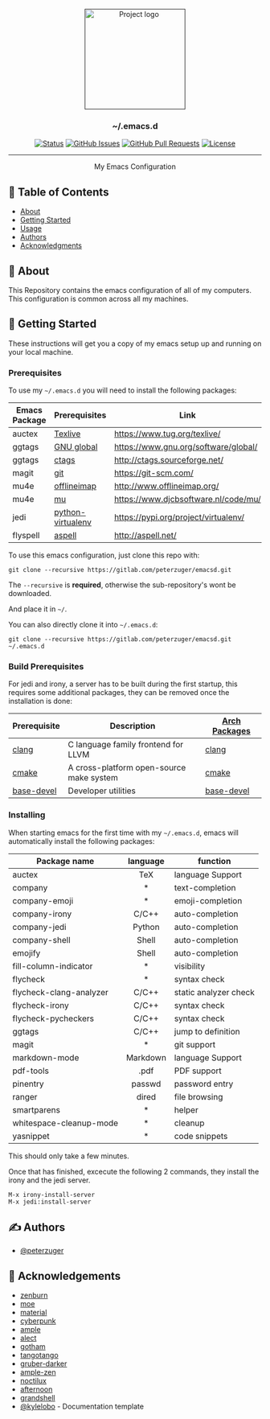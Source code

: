 <p align="center">
  <a href="" rel="noopener">
 <img width=200px height=200px src="https://www.gnu.org/software/emacs/images/emacs.png" alt="Project logo"></a>
</p>

<h3 align="center">~/.emacs.d</h3>

<div align="center">

  [![Status](https://img.shields.io/badge/status-active-success.svg)]()
  [![GitHub Issues](https://img.shields.io/github/issues/peterzuger/dotfiles.svg)](https://github.com/kylelobo/The-Documentation-Compendium/issues)
  [![GitHub Pull Requests](https://img.shields.io/github/issues-pr/peterzuger/dotfiles.svg)](https://github.com/kylelobo/The-Documentation-Compendium/pulls)
  [![License](https://img.shields.io/badge/license-MIT-blue.svg)](/LICENSE)

</div>

---

<p align="center"> My Emacs Configuration
    <br>
</p>

## 📝 Table of Contents
- [About](#about)
- [Getting Started](#getting_started)
- [Usage](#usage)
- [Authors](#authors)
- [Acknowledgments](#acknowledgement)

## 🧐 About <a name = "about"></a>
This Repository contains the emacs configuration of all of my computers.
This configuration is common across all my machines.

## 🏁 Getting Started <a name = "getting_started"></a>
These instructions will get you a copy of my emacs setup up and running on your local machine.

### Prerequisites
To use my ```~/.emacs.d``` you will need to install the following packages:

| Emacs Package | Prerequisites                                                                        | Link                                 |
|---------------|--------------------------------------------------------------------------------------|--------------------------------------|
| auctex        | [Texlive](https://www.archlinux.org/groups/x86_64/texlive-most/)                     | https://www.tug.org/texlive/         |
| ggtags        | [GNU global](https://aur.archlinux.org/packages/global/)                             | https://www.gnu.org/software/global/ |
| ggtags        | [ctags](https://www.archlinux.org/packages/extra/x86_64/ctags/)                      | http://ctags.sourceforge.net/        |
| magit         | [git](https://www.archlinux.org/packages/extra/x86_64/git/)                          | https://git-scm.com/                 |
| mu4e          | [offlineimap](https://www.archlinux.org/packages/community/any/offlineimap/)         | http://www.offlineimap.org/          |
| mu4e          | [mu](https://aur.archlinux.org/packages/mu/)                                         | https://www.djcbsoftware.nl/code/mu/ |
| jedi          | [python-virtualenv](https://www.archlinux.org/packages/extra/any/python-virtualenv/) | https://pypi.org/project/virtualenv/ |
| flyspell      | [aspell](https://www.archlinux.org/packages/extra/x86_64/aspell/)                    | http://aspell.net/                   |

To use this emacs configuration, just clone this repo with:

```
git clone --recursive https://gitlab.com/peterzuger/emacsd.git
```

The ```--recursive``` is **required**, otherwise the sub-repository's wont be
downloaded.

And place it in ```~/```.

You can also directly clone it into ```~/.emacs.d```:
```
git clone --recursive https://gitlab.com/peterzuger/emacsd.git ~/.emacs.d
```

### Build Prerequisites
For jedi and irony, a server has to be built during the first startup,
this requires some additional packages, they can be removed once the installation is done:

| Prerequisite                                                      | Description                              | [Arch Packages](https://www.archlinux.org/packages/)              |
|-------------------------------------------------------------------|------------------------------------------|-------------------------------------------------------------------|
| [clang](https://clang.llvm.org/)                                  | C language family frontend for LLVM      | [clang](https://www.archlinux.org/packages/staging/x86_64/clang/) |
| [cmake](https://cmake.org/)                                       | A cross-platform open-source make system | [cmake](https://www.archlinux.org/packages/extra/x86_64/cmake/)   |
| [base-devel](https://www.archlinux.org/groups/x86_64/base-devel/) | Developer utilities                      | [base-devel](https://www.archlinux.org/groups/x86_64/base-devel/) |

### Installing
When starting emacs for the first time with my ```~/.emacs.d```,
emacs will automatically install the following packages:

| Package name            | language | function              |
|-------------------------|:--------:|-----------------------|
| auctex                  | TeX      | language Support      |
| company                 | *        | text-completion       |
| company-emoji           | *        | emoji-completion      |
| company-irony           | C/C++    | auto-completion       |
| company-jedi            | Python   | auto-completion       |
| company-shell           | Shell    | auto-completion       |
| emojify                 | Shell    | auto-completion       |
| fill-column-indicator   | *        | visibility            |
| flycheck                | *        | syntax check          |
| flycheck-clang-analyzer | C/C++    | static analyzer check |
| flycheck-irony          | C/C++    | syntax check          |
| flycheck-pycheckers     | C/C++    | syntax check          |
| ggtags                  | C/C++    | jump to definition    |
| magit                   | *        | git support           |
| markdown-mode           | Markdown | language Support      |
| pdf-tools               | .pdf     | PDF support           |
| pinentry                | passwd   | password entry        |
| ranger                  | dired    | file browsing         |
| smartparens             | *        | helper                |
| whitespace-cleanup-mode | *        | cleanup               |
| yasnippet               | *        | code snippets         |

This should only take a few minutes.

Once that has finished, excecute the following 2 commands, they install the irony and the jedi server.
```
M-x irony-install-server
M-x jedi:install-server
```

## ✍️ Authors <a name = "authors"></a>
- [@peterzuger](https://github.com/peterzuger)


## 🎉 Acknowledgements <a name = "acknowledgement"></a>
- [zenburn](https://github.com/bbatsov/zenburn-emacs)
- [moe](https://github.com/kuanyui/moe-theme.el)
- [material](https://github.com/cpaulik/emacs-material-theme)
- [cyberpunk](https://github.com/n3mo/cyberpunk-theme.el)
- [ample](https://github.com/jordonbiondo/ample-theme)
- [alect](https://github.com/alezost/alect-themes)
- [gotham](https://github.com/wasamasa/gotham-theme)
- [tangotango](https://github.com/juba/color-theme-tangotango)
- [gruber-darker](https://github.com/rexim/gruber-darker-theme)
- [ample-zen](https://github.com/mjwall/ample-zen)
- [noctilux](https://github.com/sjrmanning/noctilux-theme)
- [afternoon](https://github.com/osener/emacs-afternoon-theme)
- [grandshell](https://github.com/steckerhalter/grandshell-theme)
- [@kylelobo](https://github.com/kylelobo) - Documentation template
